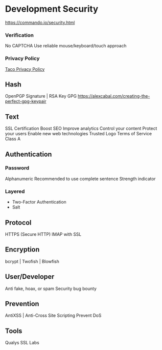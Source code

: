 Development Security
====================

https://commando.io/security.html

### Verification

No CAPTCHA
Use reliable mouse/keyboard/touch approach

### Privacy Policy

[Taco Privacy Policy](https://tacoapp.com/info/privacy)

Hash
----

OpenPGP Signature | RSA Key
GPG
https://alexcabal.com/creating-the-perfect-gpg-keypair

## Text

SSL Certification
  Boost SEO
  Improve analytics
  Control your content
  Protect your users
  Enable new web technologies
Trusted Logo
Terms of Service
  Class A

## Authentication

### Password

Alphanumeric
Recommended to use complete sentence
Strength indicator

### Layered

+ Two-Factor Authentication
+ Salt

## Protocol

HTTPS (Secure HTTP)
IMAP with SSL

## Encryption

bcrypt | Twofish | Blowfish

## User/Developer

Anti fake, hoax, or spam
Security bug bounty

## Prevention

AntiXSS | Anti-Cross Site Scripting
Prevent DoS

Tools
-----

Qualys SSL Labs

